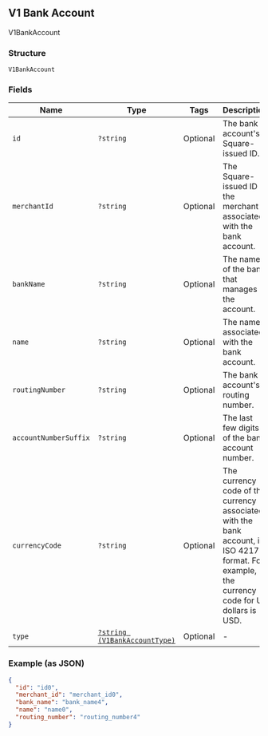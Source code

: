 ## V1 Bank Account

V1BankAccount

### Structure

`V1BankAccount`

### Fields

| Name | Type | Tags | Description | Getter | Setter |
|  --- | --- | --- | --- | --- | --- |
| `id` | `?string` | Optional | The bank account's Square-issued ID. | getId(): ?string | setId(?string id): void |
| `merchantId` | `?string` | Optional | The Square-issued ID of the merchant associated with the bank account. | getMerchantId(): ?string | setMerchantId(?string merchantId): void |
| `bankName` | `?string` | Optional | The name of the bank that manages the account. | getBankName(): ?string | setBankName(?string bankName): void |
| `name` | `?string` | Optional | The name associated with the bank account. | getName(): ?string | setName(?string name): void |
| `routingNumber` | `?string` | Optional | The bank account's routing number. | getRoutingNumber(): ?string | setRoutingNumber(?string routingNumber): void |
| `accountNumberSuffix` | `?string` | Optional | The last few digits of the bank account number. | getAccountNumberSuffix(): ?string | setAccountNumberSuffix(?string accountNumberSuffix): void |
| `currencyCode` | `?string` | Optional | The currency code of the currency associated with the bank account, in ISO 4217 format. For example, the currency code for US dollars is USD. | getCurrencyCode(): ?string | setCurrencyCode(?string currencyCode): void |
| `type` | [`?string (V1BankAccountType)`](/doc/models/v1-bank-account-type.md) | Optional | -  | getType(): ?string | setType(?string type): void |

### Example (as JSON)

```json
{
  "id": "id0",
  "merchant_id": "merchant_id0",
  "bank_name": "bank_name4",
  "name": "name0",
  "routing_number": "routing_number4"
}
```

